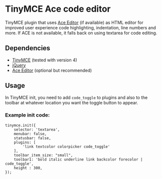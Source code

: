 # TinyMCE Ace code editor

TinyMCE plugin that uses [Ace Editor](https://ace.c9.io/) (if available) as HTML editor for improved user experience code highlighting, indentation, line numbers and more. If ACE is not available, it falls back on using textarea for code editing.

## Dependencies
- [TinyMCE](https://www.tinymce.com/) (tested with version 4)
- [jQuery](http://jquery.com/)
- [Ace Editor](https://ace.c9.io/) (optional but recommended)

## Usage
In TinyMCE init, you need to add `code_toggle` to plugins and also to the toolbar at whatever location you want the toggle button to appear.

### Example init code:
```
tinymce.init({
    selector: 'textarea',
    menubar: false,
    statusbar: false,
    plugins: [
        'link textcolor colorpicker code_toggle'
    ],
    toolbar_item_size: "small",
    toolbar1: 'bold italic underline link backcolor forecolor | code_toggle',
    height : 300,
});
```
